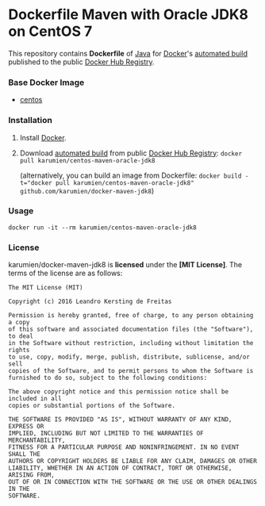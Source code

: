 # Dockerfile Maven with Oracle JDK8 on CentOS 7

This repository contains **Dockerfile** of [Java](https://www.java.com/) for [Docker](https://www.docker.com/)'s [automated build](https://registry.hub.docker.com/u/karumien/centos-maven-oracle-jdk8/) published to the public [Docker Hub Registry](https://registry.hub.docker.com/).


### Base Docker Image

* [centos](https://hub.docker.com/_/centos/)


### Installation

1. Install [Docker](https://www.docker.com/).

2. Download [automated build](https://registry.hub.docker.com/u/karumien/centos-maven-oracle-jdk8/) from public [Docker Hub Registry](https://registry.hub.docker.com/): `docker pull karumien/centos-maven-oracle-jdk8`

   (alternatively, you can build an image from Dockerfile: `docker build -t="docker pull karumien/centos-maven-oracle-jdk8" github.com/karumien/docker-maven-jdk8`)


### Usage

    docker run -it --rm karumien/centos-maven-oracle-jdk8


### License

karumien/docker-maven-jdk8 is **licensed** under the **[MIT License]**. The terms of the license are as follows:

    The MIT License (MIT)

    Copyright (c) 2016 Leandro Kersting de Freitas

    Permission is hereby granted, free of charge, to any person obtaining a copy
    of this software and associated documentation files (the "Software"), to deal
    in the Software without restriction, including without limitation the rights
    to use, copy, modify, merge, publish, distribute, sublicense, and/or sell
    copies of the Software, and to permit persons to whom the Software is
    furnished to do so, subject to the following conditions:

    The above copyright notice and this permission notice shall be included in all
    copies or substantial portions of the Software.

    THE SOFTWARE IS PROVIDED "AS IS", WITHOUT WARRANTY OF ANY KIND, EXPRESS OR
    IMPLIED, INCLUDING BUT NOT LIMITED TO THE WARRANTIES OF MERCHANTABILITY,
    FITNESS FOR A PARTICULAR PURPOSE AND NONINFRINGEMENT. IN NO EVENT SHALL THE
    AUTHORS OR COPYRIGHT HOLDERS BE LIABLE FOR ANY CLAIM, DAMAGES OR OTHER
    LIABILITY, WHETHER IN AN ACTION OF CONTRACT, TORT OR OTHERWISE, ARISING FROM,
    OUT OF OR IN CONNECTION WITH THE SOFTWARE OR THE USE OR OTHER DEALINGS IN THE
    SOFTWARE.
